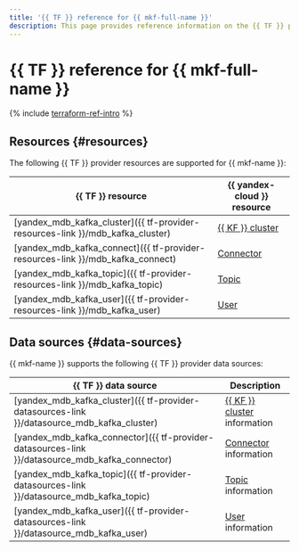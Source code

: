 ```yaml
---
title: '{{ TF }} reference for {{ mkf-full-name }}'
description: This page provides reference information on the {{ TF }} provider resources and data sources supported for {{ mkf-name }}.
---
```


# {{ TF }} reference for {{ mkf-full-name }}

{% include [terraform-ref-intro](../_includes/terraform-ref-intro.md) %}

## Resources {#resources}

The following {{ TF }} provider resources are supported for {{ mkf-name }}:

| **{{ TF }} resource** | **{{ yandex-cloud }} resource** |
| --- | --- |
| [yandex_mdb_kafka_cluster]({{ tf-provider-resources-link }}/mdb_kafka_cluster) | [{{ KF }} cluster](./concepts/index.md) |
| [yandex_mdb_kafka_connect]({{ tf-provider-resources-link }}/mdb_kafka_connect) | [Connector](./concepts/connectors.md) |
| [yandex_mdb_kafka_topic]({{ tf-provider-resources-link }}/mdb_kafka_topic) | [Topic](./concepts/topics.md) |
| [yandex_mdb_kafka_user]({{ tf-provider-resources-link }}/mdb_kafka_user) | [User](./concepts/managed-schema-registry.md#msr-auth) |

## Data sources {#data-sources}

{{ mkf-name }} supports the following {{ TF }} provider data sources:

| **{{ TF }} data source** | **Description** |
| --- | --- |
| [yandex_mdb_kafka_cluster]({{ tf-provider-datasources-link }}/datasource_mdb_kafka_cluster) | [{{ KF }} cluster](./concepts/index.md) information |
| [yandex_mdb_kafka_connector]({{ tf-provider-datasources-link }}/datasource_mdb_kafka_connector) | [Connector](./concepts/connectors.md) information |
| [yandex_mdb_kafka_topic]({{ tf-provider-datasources-link }}/datasource_mdb_kafka_topic) | [Topic](./concepts/topics.md) information |
| [yandex_mdb_kafka_user]({{ tf-provider-datasources-link }}/datasource_mdb_kafka_user) | [User](./concepts/managed-schema-registry.md#msr-auth) information |